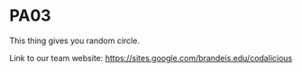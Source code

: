 # PA03

This thing gives you random circle.

Link to our team website:
https://sites.google.com/brandeis.edu/codalicious
